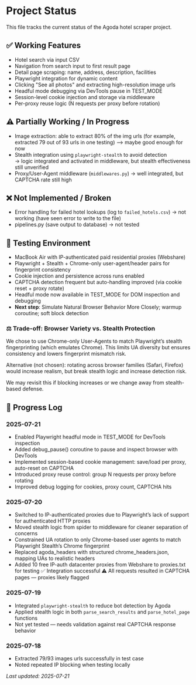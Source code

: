 # Project Status

This file tracks the current status of the Agoda hotel scraper project.


## ✅ Working Features

- Hotel search via input CSV
- Navigation from search input to first result page
- Detail page scraping: name, address, description, facilities
- Playwright integration for dynamic content
- Clicking "See all photos" and extracting high-resolution image urls
- Headful mode debugging via DevTools pause in TEST_MODE
- Session-level cookie injection and storage via middleware
- Per-proxy reuse logic (N requests per proxy before rotation)


## ⚠️ Partially Working / In Progress

- Image extraction: able to extract 80% of the img urls (for example, extracted 79 out of 93 urls in one testing) 
    --> maybe good enough for now
- Stealth integration using `playwright-stealth` to avoid detection  
    → logic integrated and activated in middleware, but stealth effectiveness still unverified
- Proxy/User-Agent middleware (`middlewares.py`)
    → well integrated, but CAPTCHA rate still high 


## ❌ Not Implemented / Broken

- Error handling for failed hotel lookups (log to `failed_hotels.csv`)
    → not working (have seen error to write to the file)
- pipelines.py (save output to database)
    → not tested


## 🧪 Testing Environment

- MacBook Air with IP-authenticated paid residential proxies (Webshare)
- Playwright + Stealth + Chrome-only user-agent/header pairs for fingerprint consistency
- Cookie injection and persistence across runs enabled
- CAPTCHA detection frequent but auto-handling improved (via cookie reset + proxy rotate)
- Headful mode now available in TEST_MODE for DOM inspection and debugging
- **Next step**: Simulate Natural Browser Behavior More Closely; warmup coroutine; soft block detection


### ⚖️ Trade-off: Browser Variety vs. Stealth Protection
We chose to use Chrome-only User-Agents to match Playwright’s stealth fingerprinting (which emulates Chrome). This limits UA diversity but ensures consistency and lowers fingerprint mismatch risk.

Alternative (not chosen): rotating across browser families (Safari, Firefox) would increase realism, but break stealth logic and increase detection risk.

We may revisit this if blocking increases or we change away from stealth-based defense.


## 📅 Progress Log

### 2025-07-21
- Enabled Playwright headful mode in TEST_MODE for DevTools inspection
- Added debug_pause() coroutine to pause and inspect browser with DevTools
- Implemented session-based cookie management: save/load per proxy, auto-reset on CAPTCHA
- Introduced proxy reuse control: group N requests per proxy before rotating
- Improved debug logging for cookies, proxy count, CAPTCHA hits

### 2025-07-20
- Switched to IP-authenticated proxies due to Playwright’s lack of support for authenticated HTTP proxies
- Moved stealth logic from spider to middleware for cleaner separation of concerns
- Constrained UA rotation to only Chrome-based user agents to match Playwright Stealth’s Chrome fingerprint
- Replaced agoda_headers with structured chrome_headers.json, mapping UAs to realistic headers
- Added 10 free IP-auth datacenter proxies from Webshare to proxies.txt for testing
    ✅ Integration successful
    ⚠️ All requests resulted in CAPTCHA pages — proxies likely flagged

### 2025-07-19
- Integrated `playwright-stealth` to reduce bot detection by Agoda
- Applied stealth logic in both `parse_search_results` and `parse_hotel_page` functions
- Not yet tested — needs validation against real CAPTCHA response behavior

### 2025-07-18
- Extracted 79/93 images urls successfully in test case
- Noted repeated IP blocking when testing locally

_Last updated: 2025-07-21_
